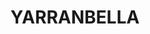 ---
lastmod: '2025-04-06T06:05:20+00:00'
latitude: -30.77067
layout: suburb
longitude: 152.751629
postcode: '2447'
state: NSW
title: YARRANBELLA
url: /nsw/yarranbella/
---